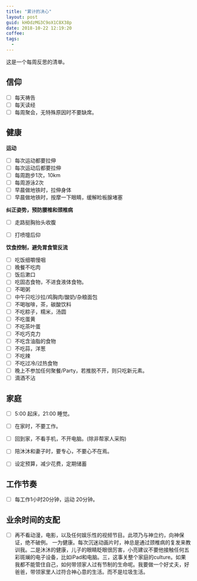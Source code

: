 ```yaml
---
title: "累计的决心"
layout: post
guid: kHOdzMG3C9oX1C8X38p
date: 2018-10-22 12:19:20
coffee:
tags:
  -
---
```


这是一个每周反思的清单。


## 信仰

- [ ] 每天祷告
- [ ] 每天读经
- [ ] 每周聚会，无特殊原因时不要缺席。

## 健康

**运动**

- [ ] 每次运动都要拉伸
- [ ] 每次运动后都要拉伸
- [ ] 每周跑步1次，10km
- [ ] 每周游泳2次
- [ ] 早晨做地铁时，拉伸身体
- [ ] 早晨做地铁时，按摩一下眼睛，缓解睑板腺堵塞

**纠正姿势，预防腰椎和颈椎病**

- [ ] 走路挺胸抬头收腹
- [ ] 打喷嚏后仰


**饮食控制，避免胃食管反流**

- [ ] 吃饭细嚼慢咽
- [ ] 晚餐不吃肉
- [ ] 饭后漱口
- [ ] 吃固态食物，不进食液体食物。
- [ ] 不喝粥
- [ ] 中午只吃沙拉/鸡胸肉/酸奶/杂粮面包
- [ ] 不喝咖啡，茶，碳酸饮料
- [ ] 不吃粽子，糯米，汤圆
- [ ] 不吃蛋黄
- [ ] 不吃茶叶蛋
- [ ] 不吃巧克力
- [ ] 不吃含油脂的食物
- [ ] 不吃蒜，洋葱
- [ ] 不吃辣
- [ ] 不吃过冷/过热食物
- [ ] 晚上不参加任何聚餐/Party，若推脱不开，则只吃新元素。
- [ ] 滴酒不沾

## 家庭

- [ ] 5:00  起床，21:00 睡觉。
- [ ] 在家时，不要工作。
- [ ] 回到家，不看手机，不开电脑。(除非帮家人采购)
- [ ] 陪沐沐和妻子时，要专心，不要心不在焉。
- [ ] 设定预算，减少花费，定期储蓄


## 工作节奏

- [ ] 每工作1小时20分钟，运动 20分钟。


## 业余时间的支配

- [ ] 再不看动漫，电影，以及任何娱乐性的视频节目。此项乃与神立约，向神保证，绝不破例。 一为健康。每次沉迷动画片时，神总是通过颈椎病的复发来教训我。二是沐沐的健康，儿子的眼睛眨眼很厉害，小亮建议不要他接触任何五彩斑斓的电子设备，比如iPad和电脑。三，这事关整个家庭的culture。如果我都不能管住自己，如何带领家人过有节制的生命呢。我要做一个好丈夫，好爸爸，带领家里人过符合神心意的生活。而不是垃圾生活。
